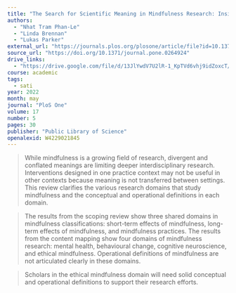 ```yaml
---
title: "The Search for Scientific Meaning in Mindfulness Research: Insights From a Scoping Review"
authors:
  - "Nhat Tram Phan-Le"
  - "Linda Brennan"
  - "Lukas Parker"
external_url: "https://journals.plos.org/plosone/article/file?id=10.1371/journal.pone.0264924&type=printable"
source_url: "https://doi.org/10.1371/journal.pone.0264924"
drive_links:
  - "https://drive.google.com/file/d/13JlYwdV7U2lR-1_KpTVd6vhj9idZoxcT/view?usp=drivesdk"
course: academic
tags:
  - sati
year: 2022
month: may
journal: "PloS One"
volume: 17
number: 5
pages: 30
publisher: "Public Library of Science"
openalexid: W4229021845
---
```


> While mindfulness is a growing field of research, divergent and conflated meanings are limiting deeper interdisciplinary research.
> Interventions designed in one practice context may not be useful in other contexts because meaning is not transferred between settings.
> This review clarifies the various research domains that study mindfulness and the conceptual and operational definitions in each domain.

> The results from the scoping review show three shared domains in mindfulness classifications: short-term effects of mindfulness, long-term effects of mindfulness, and mindfulness practices.
> The results from the content mapping show four domains of mindfulness research: mental health, behavioural change, cognitive neuroscience, and ethical mindfulness.
> Operational definitions of mindfulness are not articulated clearly in these domains.


> Scholars in the ethical mindfulness domain will need solid conceptual and operational definitions to support their research efforts.

